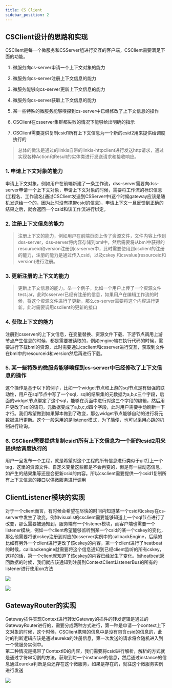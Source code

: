 ```yaml
---
title: CS Client
sidebar_position: 2
---
```

## **CSClient设计的思路和实现**

CSClient是每一个微服务和CSServer组进行交互的客户端，CSClient需要满足下面的功能。

1. 微服务向cs-server申请一个上下文对象的能力

2. 微服务向cs-server注册上下文信息的能力

3. 微服务能够向cs-server更新上下文信息的能力

4. 微服务向cs-server获取上下文信息的能力

5. 某一些特殊的微服务能够嗅探到cs-server中已经修改了上下文信息的操作

6. CSClient在csserver集群都失败的情况下能够给出明确的指示

7. CSClient需要提供复制csid1所有上下文信息为一个新的csid2用来提供给调度执行的

> 总体的做法是通过的linkis自带的linkis-httpclient进行发送http请求，通过实现各种Action和Result的实体类进行发送请求和接收响应。

### 1. 申请上下文对象的能力

申请上下文对象，例如用户在前端新建了一条工作流，dss-server需要向dss-server申请一个上下文对象，申请上下文对象的时候，需要将工作流的标识信息(工程名、工作流名)通过CSClient发送到CSServer中(这个时候gateway应该是随机发送给一个的，因为此时没有携带csid的信息)，申请上下文一旦反馈到正确的结果之后，就会返回一个csid和该工作流进行绑定。

### 2. 注册上下文信息的能力

> 注册上下文的能力，例如用户在前端页面上传了资源文件，文件内容上传到dss-server，dss-server将内容存储到bml中，然后需要将从bml中获得的resourceid和version注册到cs-server中，此时需要使用到csclient的注册的能力，注册的能力是通过传入csid，以及cskey
> 和csvalue(resourceid和version)进行注册。

### 3. 更新注册的上下文的能力

> 更新上下文信息的能力。举一个例子，比如一个用户上传了一个资源文件test.jar，此时csserver已经有注册的信息，如果用户在编辑工作流的时候，将这个资源文件进行了更新，那么cs-server需要将这个内容进行更新。此时需要调用csclient的更新的接口

### 4. 获取上下文的能力

注册到csserver的上下文信息，在变量替换、资源文件下载、下游节点调用上游节点产生信息的时候，都是需要被读取的，例如engine端在执行代码的时候，需要进行下载bml的资源，此时需要通过csclient和csserver进行交互，获取到文件在bml中的resourceid和version然后再进行下载。

### 5. 某一些特殊的微服务能够嗅探到cs-server中已经修改了上下文信息的操作

这个操作是基于以下的例子，比如一个widget节点和上游的sql节点是有很强的联动性，用户在sql节点中写了一个sql，sql的结果集的元数据为a,b,c三个字段，后面的widget节点绑定了这个sql，能够在页面中进行对这三个字段的编辑，然后用户更改了sql的语句，元数据变成了a,b,c,d四个字段，此时用户需要手动刷新一下才行。我们希望做到如果脚本做到了改变，那么widget节点能够自动的进行将元数据进行更新。这个一般采用的是listener模式，为了简便，也可以采用心跳的机制进行轮询。

### 6. CSClient需要提供复制csid1所有上下文信息为一个新的csid2用来提供给调度执行的

用户一旦发布一个工程，就是希望对这个工程的所有信息进行类似于git打上一个tag，这里的资源文件、自定义变量这些都是不会再变的，但是有一些动态信息，如产生的结果集等还是会更新csid的内容。所以csclient需要提供一个csid1复制所有上下文信息的接口以供微服务进行调用

## **ClientListener模块的实现**

对于一个client而言，有时候会希望在尽快的时间内知道某一个csid和cskey在cs-server中发生了改变，例如visualis的csclient需要能够知道上一个sql节点进行了改变，那么需要被通知到，服务端有一个listener模块，而客户端也需要一个listener模块，例如一个client希望能够监听到某一个csid的某一个cskey的变化，那么他需要将该cskey注册到对应的csserver实例中的callbackEngine，后续的比如有另外一个client进行更改了该cskey的内容，第一个client进行了heatbeat的时候，callbackengine就需要将这个信息通知到已经client监听的所有cskey，这样的话，第一个client就知道了该cskey的内容已经发生了变化。当heatbeat返回数据的时候，我们就应该通知到注册到ContextClientListenerBus的所有的listener进行使用on方法

![](/Images-zh/Architecture/Public_Enhancement_Service/ContextService/linkis-contextservice-client-01.png)

![](/Images-zh/Architecture/Public_Enhancement_Service/ContextService/linkis-contextservice-client-02.png)

## **GatewayRouter的实现**

Gateway插件实现Context进行转发Gateway的插件的转发逻辑是通过的GatewayRouter进行的，需要分成两种方式进行，第一种是申请一个context上下文对象的时候，这个时候，CSClient携带的信息中是没有包含csid的信息的，此时的判断逻辑应该是通过eureka的注册信息，第一次发送的请求将会随机进入到一个微服务实例中。  
第二种情况是携带了ContextID的内容，我们需要将csid进行解析，解析的方式就是通过字符串切割的方法，获取到每一个instance的信息，然后通过instance的信息通过eureka判断是否还存在这个微服务，如果是存在的，就往这个微服务实例进行发送

![](/Images-zh/Architecture/Public_Enhancement_Service/ContextService/linkis-contextservice-client-03.png)
